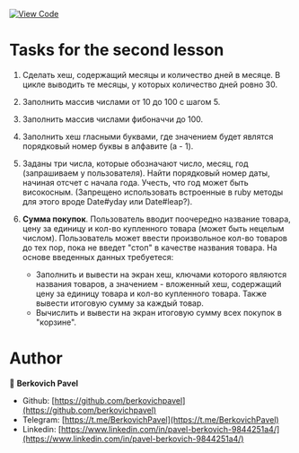 [![View Code](https://img.shields.io/badge/View%20-Code-green)](https://github.com/berkovichpavel/ruby_course/tree/master/lesson_1)

# Tasks for the second lesson

1. Сделать хеш, содержащий месяцы и количество дней в месяце. В цикле выводить те месяцы, у которых количество дней ровно 30.

2. Заполнить массив числами от 10 до 100 с шагом 5.

3. Заполнить массив числами фибоначчи до 100.

4. Заполнить хеш гласными буквами, где значением будет являтся порядковый номер буквы в алфавите (a - 1).

5. Заданы три числа, которые обозначают число, месяц, год (запрашиваем у пользователя). Найти порядковый номер даты, начиная отсчет с начала года. Учесть, что год может быть високосным. (Запрещено использовать встроенные в ruby методы для этого вроде Date#yday или Date#leap?).

6. **Сумма покупок**. Пользователь вводит поочередно название товара, цену за единицу и кол-во купленного товара (может быть нецелым числом). Пользователь может ввести произвольное кол-во товаров до тех пор, пока не введет "стоп" в качестве названия товара. На основе введенных данных требуетеся:
	- Заполнить и вывести на экран хеш, ключами которого являются названия товаров, а значением - вложенный хеш, содержащий цену за единицу товара и кол-во купленного товара. Также вывести итоговую сумму за каждый товар.
	- Вычислить и вывести на экран итоговую сумму всех покупок в "корзине".


# Author 

👤 **Berkovich Pavel**

- Github: [https://github.com/berkovichpavel](https://github.com/berkovichpavel)
- Telegram: [https://t.me/BerkovichPavel](https://t.me/BerkovichPavel)
- Linkedin: [https://www.linkedin.com/in/pavel-berkovich-9844251a4/](https://www.linkedin.com/in/pavel-berkovich-9844251a4/)
